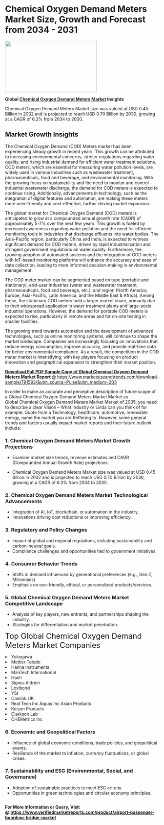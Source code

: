 <H1>Chemical Oxygen Demand Meters Market Size, Growth and Forecast from 2034 - 2031</H1><img class="aligncenter size-medium wp-image-584254" src="https://thirdeyenews.in/wp-content/uploads/2034/09/Global-Market-Research-300x168.jpeg" alt="" width="300" height="168" /><p><strong>Global&nbsp;<a href="https://www.marketsizeandtrends.com/download-sample/791592/&amp;utm_source=Pulse&amp;utm_medium=203">Chemical Oxygen Demand Meters Market</a> Insights</strong></p><p>Chemical Oxygen Demand Meters Market size was valued at USD 0.45 Billion in 2032 and is projected to reach USD 0.70 Billion by 2030, growing at a CAGR of 6.3% from 2034 to 2030.</p><p><h2>Market Growth Insights</h2> <p>The Chemical Oxygen Demand (COD) Meters market has been experiencing steady growth in recent years. This growth can be attributed to increasing environmental concerns, stricter regulations regarding water quality, and rising industrial demand for efficient water treatment solutions. COD meters, which are essential for measuring water pollution levels, are widely used in various industries such as wastewater treatment, pharmaceuticals, food and beverage, and environmental monitoring. With the growing focus on sustainability and the need to monitor and control industrial wastewater discharge, the demand for COD meters is expected to continue rising. Additionally, advancements in technology, such as the integration of digital features and automation, are making these meters more user-friendly and cost-effective, further driving market expansion.</p> <p><a href="#"></a></p> <p>The global market for Chemical Oxygen Demand (COD) meters is anticipated to grow at a compounded annual growth rate (CAGR) of approximately 5-7% over the next few years. This growth is fueled by increased awareness regarding water pollution and the need for efficient monitoring tools in industries that discharge effluents into water bodies. The Asia-Pacific region, particularly China and India, is expected to witness significant demand for COD meters, driven by rapid industrialization and stringent government regulations on water quality. Furthermore, the growing adoption of automated systems and the integration of COD meters with IoT-based monitoring platforms will enhance the accuracy and ease of data collection, leading to more informed decision-making in environmental management.</p> <p>The COD meter market can be segmented based on type (portable and stationary), end-user industries (water and wastewater treatment, pharmaceuticals, food and beverage, etc.), and region (North America, Europe, Asia-Pacific, Latin America, and the Middle East & Africa). Among these, the stationary COD meters hold a larger market share, primarily due to their widespread application in water treatment plants and large-scale industrial operations. However, the demand for portable COD meters is expected to rise, particularly in remote areas and for on-site testing in smaller facilities.</p> <p>The growing trend towards automation and the development of advanced technologies, such as online monitoring systems, will continue to shape the market landscape. Companies are increasingly focusing on innovations that reduce energy consumption, improve accuracy, and provide real-time data for better environmental compliance. As a result, the competition in the COD meter market is intensifying, with key players focusing on product innovation and geographical expansion to strengthen their market position.</p> <p><a href="#"></p><p><span class=""><strong>Download Full PDF Sample Copy of Global Chemical Oxygen Demand Meters Market Report</strong> @ <a href="https://www.marketsizeandtrends.com/download-sample/791592/&amp;utm_source=Pulse&amp;utm_medium=203" target="_blank">https://www.marketsizeandtrends.com/download-sample/791592/&amp;utm_source=Pulse&amp;utm_medium=203</a></span></p><p>In order to make an accurate and perceptive description of future scope of a Global&nbsp;Chemical Oxygen Demand Meters Market Market as Global&nbsp;Chemical Oxygen Demand Meters Market Market of 2035, you need to describe a clear Vision &ndash; What Industry or Linda can you think of for example: Quote from a Technology, healthcare, automotive, renewable energy, name the market you are Reffering to. However, some general trends and factors usually impact market reports and their future outlook include:</p><h3>1.&nbsp;<strong>Chemical Oxygen Demand Meters Market Growth Projections</strong></h3><ul><li>Examine market size trends, revenue estimates and CAGR (Compounded Annual Growth Rate) projections.</li><li><p>Chemical Oxygen Demand Meters Market size was valued at USD 0.45 Billion in 2032 and is projected to reach USD 0.70 Billion by 2030, growing at a CAGR of 6.3% from 2034 to 2030.</p></li></ul><h3>2.&nbsp;<strong>Chemical Oxygen Demand Meters Market Technological Advancements</strong></h3><ul><li>Integration of AI, IoT, blockchain, or automation in the industry.</li><li>Innovations driving cost reductions or improving efficiency.</li></ul><h3>3.&nbsp;<strong>Regulatory and Policy Changes</strong></h3><ul><li>Impact of global and regional regulations, including sustainability and carbon-neutral goals.</li><li>Compliance challenges and opportunities tied to government initiatives.</li></ul><h3>4.&nbsp;<strong>Consumer Behavior Trends</strong></h3><ul><li>Shifts in demand influenced by generational preferences (e.g., Gen Z, Millennials).</li><li>Emphasis on eco-friendly, ethical, or personalized products/services.</li></ul><h3>5.&nbsp;<strong>Global Chemical Oxygen Demand Meters Market Competitive Landscape</strong></h3><ul><li>Analysis of key players, new entrants, and partnerships shaping the industry.</li><li>Strategies for differentiation and market penetration.</li></ul><p data-pm-slice="1 1 []"><span style="color: inherit; font-family: inherit; font-size: 25px;">Top Global Chemical Oxygen Demand Meters Market Companies</span></p><div class="" data-test-id=""><p><li>Yokogawa</li><li> Mettler Toledo</li><li> Hanna Instruments</li><li> ManTech International</li><li> Hach</li><li> Sigma-Aldrich</li><li> Lovibond</li><li> YSI</li><li> Camlab UK</li><li> Real Tech Inc Aquas Inc Asian Products</li><li> Keison Products</li><li> Clarkson Lab</li><li> CHEMetrics Inc</li></p></div><h3>6.&nbsp;<strong>Economic and Geopolitical Factors</strong></h3><ul><li>Influence of global economic conditions, trade policies, and geopolitical events.</li><li>Resilience of the market to inflation, currency fluctuations, or global crises.</li></ul><h3>7.&nbsp;<strong>Sustainability and ESG (Environmental, Social, and Governance)</strong></h3><ul><li>Adoption of sustainable practices to meet ESG criteria.</li><li>Opportunities in green technologies and circular economy principles.</li></ul><h2><strong style="font-size: 14px;">For More Information or Query, Visit @&nbsp;</strong><a style="background-color: #ffffff; font-size: 14px;" href="https://www.marketsizeandtrends.com/report/chemical-oxygen-demand-meters-market/" target="_blank">https://www.verifiedmarketreports.com/product/airport-passenger-boarding-bridge-market</a></h2>
